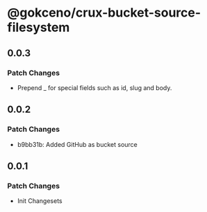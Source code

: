 # @gokceno/crux-bucket-source-filesystem

## 0.0.3

### Patch Changes

- Prepend \_ for special fields such as id, slug and body.

## 0.0.2

### Patch Changes

- b9bb31b: Added GitHub as bucket source

## 0.0.1

### Patch Changes

- Init Changesets
